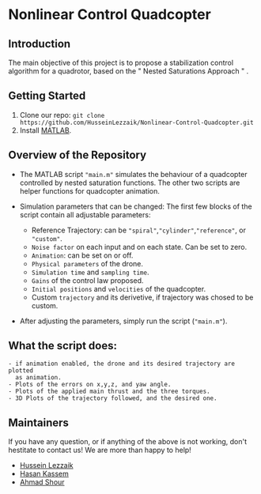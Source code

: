 # Nonlinear Control Quadcopter

## Introduction
The main objective of this project is to propose a stabilization control algorithm for a quadrotor, based on the " Nested Saturations Approach " .

## Getting Started
1.  Clone our repo: `git clone https://github.com/HusseinLezzaik/Nonlinear-Control-Quadcopter.git`
2.  Install [MATLAB](https://fr.mathworks.com/products/matlab-online.html).

## Overview of the Repository
* The MATLAB script `"main.m"` simulates the behaviour of a quadcopter 
controlled by nested saturation functions. The other two scripts are 
helper functions for quadcopter animation.

* Simulation parameters that can be changed: The first few blocks of 
   the script contain all adjustable parameters:
	- Reference Trajectory: can be `"spiral"`,`"cylinder"`,`"reference"`, or
							`"custom"`.
	- `Noise factor` on each input and on each state. Can be set to zero.
	- `Animation`: can be set on or off.
	- `Physical parameters` of the drone.
	- `Simulation time` and `sampling time`.
	- `Gains` of the control law proposed.
	- `Initial positions` and `velocities` of the quadcopter.
	- Custom `trajectory` and its derivetive, if trajectory was chosed to
	  be custom.

* After adjusting the parameters, simply run the script (`"main.m"`).

## What the script does:
	- if animation enabled, the drone and its desired trajectory are plotted
	  as animation.
	- Plots of the errors on x,y,z, and yaw angle.
	- Plots of the applied main thrust and the three torques.
	- 3D Plots of the trajectory followed, and the desired one.

## Maintainers
If you have any question, or if anything of the above is not working, don't hestitate to contact us! We are more than happy to help!
* [Hussein Lezzaik](www.husseinlezzaik.com)
* [Hasan Kassem](https://www.linkedin.com/in/hasan-kassem-02625119b/)
* [Ahmad Shour](https://www.linkedin.com/in/ahmad-shour-1531371a8/)
